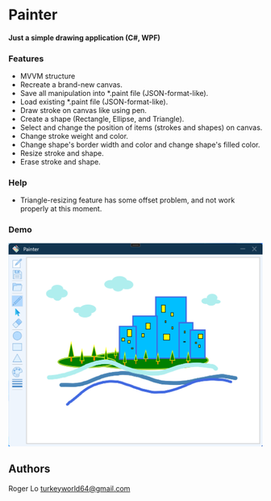 ﻿# Painter
#### Just a simple drawing application (C#, WPF)

### Features
- MVVM structure
- Recreate a brand-new canvas.
- Save all manipulation into *.paint file (JSON-format-like).
- Load existing *.paint file (JSON-format-like).
- Draw stroke on canvas like using pen.
- Create a shape (Rectangle, Ellipse, and Triangle).
- Select and change the position of items (strokes and shapes) on canvas. 
- Change stroke weight and color.
- Change shape's border width and color and change shape's filled color.
- Resize stroke and shape.
- Erase stroke and shape.

### Help
- Triangle-resizing feature has some offset problem, and not work properly at this moment.

### Demo

![PainterScreenshoot](painter_demo.png)
## Authors
Roger Lo
[turkeyworld64@gmail.com](mailto:turkeyworld64@gmail.com?subject=Project:Painter)
